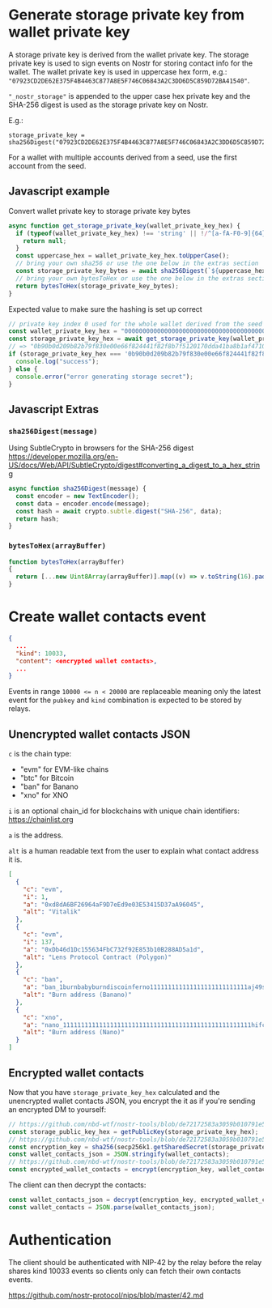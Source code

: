 # Generate storage private key from wallet private key

A storage private key is derived from the wallet private key. The storage private key is used to sign events on Nostr for storing contact info for the wallet. The wallet private key is used in uppercase hex form, e.g.: `"07923CD2DE62E375F4B4463C877A8E5F746C06843A2C3DD6D5C859D72BA41540"`.

`"_nostr_storage"` is appended to the upper case hex private key and the SHA-256 digest is used as the storage private key on Nostr.

E.g.:
```
storage_private_key = sha256Digest("07923CD2DE62E375F4B4463C877A8E5F746C06843A2C3DD6D5C859D72BA41540_nostr_storage")
```

For a wallet with multiple accounts derived from a seed, use the first account from the seed.

## Javascript example

Convert wallet private key to storage private key bytes
```js
async function get_storage_private_key(wallet_private_key_hex) {
  if (typeof(wallet_private_key_hex) !== 'string' || !/^[a-fA-F0-9]{64}$/.test(wallet_private_key_hex)) {
    return null;
  }
  const uppercase_hex = wallet_private_key_hex.toUpperCase();
  // bring your own sha256 or use the one below in the extras section
  const storage_private_key_bytes = await sha256Digest(`${uppercase_hex}_nostr_storage`);
  // bring your own bytesToHex or use the one below in the extras section
  return bytesToHex(storage_private_key_bytes);
}
```

Expected value to make sure the hashing is set up correct

```js
// private key index 0 used for the whole wallet derived from the seed
const wallet_private_key_hex = "0000000000000000000000000000000000000000000000000000000000000000";
const storage_private_key_hex = await get_storage_private_key(wallet_private_key_hex);
// => "0b90b0d209b82b79f830e00e66f824441f82f8b7f5120170dda41ba8b1af4710"
if (storage_private_key_hex === '0b90b0d209b82b79f830e00e66f824441f82f8b7f5120170dda41ba8b1af4710') {
  console.log("success");
} else {
  console.error("error generating storage secret");
}
```

## Javascript Extras

### `sha256Digest(message)`

Using SubtleCrypto in browsers for the SHA-256 digest
https://developer.mozilla.org/en-US/docs/Web/API/SubtleCrypto/digest#converting_a_digest_to_a_hex_string

```js
async function sha256Digest(message) {
  const encoder = new TextEncoder();
  const data = encoder.encode(message);
  const hash = await crypto.subtle.digest("SHA-256", data);
  return hash;
}
```

### `bytesToHex(arrayBuffer)`
```js
function bytesToHex(arrayBuffer)
{
  return [...new Uint8Array(arrayBuffer)].map((v) => v.toString(16).padStart(2, '0')).join('');
}
```

# Create wallet contacts event

```json
{
  ...
  "kind": 10033,
  "content": <encrypted wallet contacts>,
  ...
}
```

Events in range `10000 <= n < 20000` are replaceable meaning only the latest event for the `pubkey` and `kind` combination is expected to be stored by relays.

## Unencrypted wallet contacts JSON

`c` is the chain type:

* "evm" for EVM-like chains
* "btc" for Bitcoin
* "ban" for Banano
* "xno" for XNO

`i` is an optional chain_id for blockchains with unique chain identifiers:
https://chainlist.org

`a` is the address.

`alt` is a human readable text from the user to explain what contact address it is.

```json
[
  {
    "c": "evm",
    "i": 1,
    "a": "0xd8dA6BF26964aF9D7eEd9e03E53415D37aA96045",
    "alt": "Vitalik"
  },
  {
    "c": "evm",
    "i": 137,
    "a": "0xDb46d1Dc155634FbC732f92E853b10B288AD5a1d",
    "alt": "Lens Protocol Contract (Polygon)"
  },
  {
    "c": "ban",
    "a": "ban_1burnbabyburndiscoinferno111111111111111111111111111aj49sw3w",
    "alt": "Burn address (Banano)"
  },
  {
    "c": "xno",
    "a": "nano_1111111111111111111111111111111111111111111111111111hifc8npp",
    "alt": "Burn address (Nano)"
  }
]
```

## Encrypted wallet contacts

Now that you have `storage_private_key_hex` calculated and the unencrypted wallet contacts JSON, you encrypt the it as if you're sending an encrypted DM to yourself:

```js
// https://github.com/nbd-wtf/nostr-tools/blob/de72172583a3059b010791e5719b47405b7a6a29/keys.ts#L8C17-L8C29
const storage_public_key_hex = getPublicKey(storage_private_key_hex);
// https://github.com/nbd-wtf/nostr-tools/blob/de72172583a3059b010791e5719b47405b7a6a29/nip44.ts#L9C19-L9C19
const encryption_key = sha256(secp256k1.getSharedSecret(storage_private_key_hex, '02' + storage_public_key_hex).subarray(1, 33));
const wallet_contacts_json = JSON.stringify(wallet_contacts);
// https://github.com/nbd-wtf/nostr-tools/blob/de72172583a3059b010791e5719b47405b7a6a29/nip44.ts#L12
const encrypted_wallet_contacts = encrypt(encryption_key, wallet_contacts_json);
```

The client can then decrypt the contacts:
```js
const wallet_contacts_json = decrypt(encryption_key, encrypted_wallet_contacts);
const wallet_contacts = JSON.parse(wallet_contacts_json);
```

# Authentication

The client should be authenticated with NIP-42 by the relay before the relay shares kind 10033 events so clients only can fetch their own contacts events.

https://github.com/nostr-protocol/nips/blob/master/42.md


